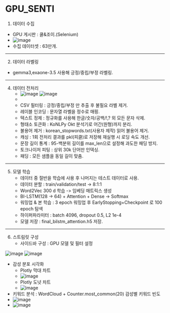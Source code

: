 # GPU_SENTI

1. 데이터 수집
  - GPU 게시판 : 쿨&조이.(Selenium)
  - ![image](https://github.com/user-attachments/assets/635e4e3f-c52e-4b13-88d9-4c4c27ba0d64)
  - 수집 데이터셋 : 63만개.

-------------------------------------------------------------------------------------------------

2. 데이터 라벨링
  - gemma3,exaone-3.5 사용해 긍정/중립/부정 라벨링.

-------------------------------------------------------------------------------------------------

4. 데이터 전처리
   - ![image](https://github.com/user-attachments/assets/ecfca34c-faa0-4acd-971f-cef068abaabf) ![image](https://github.com/user-attachments/assets/c0e64189-ff3e-43df-a834-cec4f060bfa5)
   - 
   - CSV 필터링 : 긍정/중립/부정 만 추출 후 불필요 라벨 제거.
   - 레이블 인코딩 : 문자열 라벨을 정수로 매핑.
   - 텍스트 정제 : 정규화를 사용해 한글/숫자/공백/!,? 외 모든 문자 삭제.
   - 형태소 토큰화 : KoNLPy Okt 분석기로 어간(원형)까지 분리.
   - 불용어 제거 : korean_stopwords.txt(사용자 제작) 읽어 불용어 제거.
   - 캐싱 : 1회 전처리 결과를 pkl(피클)로 저장해 재실행 시 로딩 속도 개선.
   - 문장 길이 통계 : 95-백분위 길이를 max_len으로 설정해 과도한 패딩 방지.
   - 토크나이저 피팅 : 상위 30k 단어만 인덱싱.
   - 패딩 : 모든 샘플을 동일 길이 맞춤.

-------------------------------------------------------------------------------------------------

5. 모델 학습
   - 데이터 중 절반을 학습에 사용 후 나머지는 테스트 데이터로 사용.
   - 데이터 분할 : train/validation/test -> 8:1:1
   - Word2Vec 300 d 학습 -> 임베딩 매트릭스 생성
   - BI-LSTM(128 -> 64) + Attention + Dense → Softmax
   - 워밍업 & 본 학습 : 3 epoch 워밍업 후 EarlyStopping+Checkpoint 로 100 epoch 탐색
   - 하이퍼파라미터 : batch 4096, dropout 0.5, L2 1e-4
   - 모델 저장 : final_bilstm_attention.h5 저장.

-------------------------------------------------------------------------------------------------

6. 스트림릿 구성
   - 사이드바 구성 : GPU 모델 및 필터 설정
  
![image](https://github.com/user-attachments/assets/29993d59-81e6-4756-81a2-0f1dd24e9fb1)
![image](https://github.com/user-attachments/assets/4d7daf70-88b1-437e-8005-807f84e1385c)


   - 감성 분포 시각화
       - Plotly 막대 차트
       - ![image](https://github.com/user-attachments/assets/2e019094-c63a-4583-8009-014d7a72edd1)
       - Plotly 도넛 차트
       - ![image](https://github.com/user-attachments/assets/29738870-5c46-44f2-a2db-06e45dacb673)
  - 키워드 분석 : WordCloud + Counter.most_common(20) 감성별 키워드 빈도
  - ![image](https://github.com/user-attachments/assets/efdae6f9-3173-4219-83ee-d2209b14ffce)
  - ![image](https://github.com/user-attachments/assets/4b30b49d-f977-4497-85c4-56fb9af7c939)


